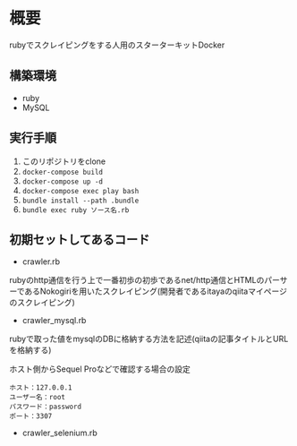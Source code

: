 # 概要
rubyでスクレイピングをする人用のスターターキットDocker

## 構築環境
* ruby
* MySQL

## 実行手順
1. このリポジトリをclone
1. `docker-compose build`
1. `docker-compose up -d`
1. `docker-compose exec play bash`
1. `bundle install --path .bundle`
1. `bundle exec ruby ソース名.rb`

## 初期セットしてあるコード
* crawler.rb

rubyのhttp通信を行う上で一番初歩の初歩であるnet/http通信とHTMLのパーサーであるNokogiriを用いたスクレイピング(開発者であるitayaのqiitaマイページのスクレイピング)

* crawler_mysql.rb

rubyで取った値をmysqlのDBに格納する方法を記述(qiitaの記事タイトルとURLを格納する)

ホスト側からSequel Proなどで確認する場合の設定
```
ホスト：127.0.0.1
ユーザー名：root
パスワード：password
ポート：3307
```

* crawler_selenium.rb